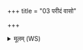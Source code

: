 +++
title = "03 परीदं वासो"

+++
<details><summary>मूलम् (WS)</summary>

परीदं वासो अपि धाः स्वस्तये ऽभूर्वापीनामभिशश्तिपा उ ।  
शतं च जीव शरदः पुरूचीर्वसूनि चारुर्वि भजासि जीवन् ॥ १३ ॥
</details>
